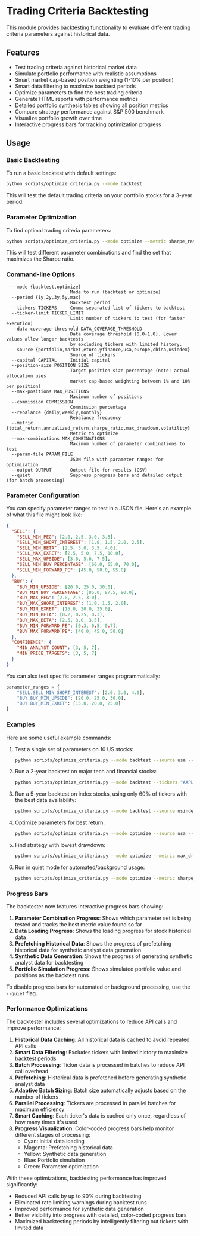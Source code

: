 # Trading Criteria Backtesting

This module provides backtesting functionality to evaluate different trading criteria parameters against historical data.

## Features

- Test trading criteria against historical market data
- Simulate portfolio performance with realistic assumptions
- Smart market cap-based position weighting (1-10% per position)
- Smart data filtering to maximize backtest periods
- Optimize parameters to find the best trading criteria
- Generate HTML reports with performance metrics
- Detailed portfolio synthesis tables showing all position metrics
- Compare strategy performance against S&P 500 benchmark
- Visualize portfolio growth over time
- Interactive progress bars for tracking optimization progress

## Usage

### Basic Backtesting

To run a basic backtest with default settings:

```bash
python scripts/optimize_criteria.py --mode backtest
```

This will test the default trading criteria on your portfolio stocks for a 3-year period.

### Parameter Optimization

To find optimal trading criteria parameters:

```bash
python scripts/optimize_criteria.py --mode optimize --metric sharpe_ratio
```

This will test different parameter combinations and find the set that maximizes the Sharpe ratio.

### Command-line Options

```
  --mode {backtest,optimize}
                        Mode to run (backtest or optimize)
  --period {1y,2y,3y,5y,max}
                        Backtest period
  --tickers TICKERS     Comma-separated list of tickers to backtest
  --ticker-limit TICKER_LIMIT
                        Limit number of tickers to test (for faster execution)
  --data-coverage-threshold DATA_COVERAGE_THRESHOLD
                        Data coverage threshold (0.0-1.0). Lower values allow longer backtests 
                        by excluding tickers with limited history.
  --source {portfolio,market,etoro,yfinance,usa,europe,china,usindex}
                        Source of tickers
  --capital CAPITAL     Initial capital
  --position-size POSITION_SIZE
                        Target position size percentage (note: actual allocation uses
                        market cap-based weighting between 1% and 10% per position)
  --max-positions MAX_POSITIONS
                        Maximum number of positions
  --commission COMMISSION
                        Commission percentage
  --rebalance {daily,weekly,monthly}
                        Rebalance frequency
  --metric {total_return,annualized_return,sharpe_ratio,max_drawdown,volatility}
                        Metric to optimize
  --max-combinations MAX_COMBINATIONS
                        Maximum number of parameter combinations to test
  --param-file PARAM_FILE
                        JSON file with parameter ranges for optimization
  --output OUTPUT       Output file for results (CSV)
  --quiet               Suppress progress bars and detailed output (for batch processing)
```

### Parameter Configuration

You can specify parameter ranges to test in a JSON file. Here's an example of what this file might look like:

```json
{
  "SELL": {
    "SELL_MIN_PEG": [2.0, 2.5, 3.0, 3.5],
    "SELL_MIN_SHORT_INTEREST": [1.0, 1.5, 2.0, 2.5],
    "SELL_MIN_BETA": [2.5, 3.0, 3.5, 4.0],
    "SELL_MAX_EXRET": [2.5, 5.0, 7.5, 10.0],
    "SELL_MAX_UPSIDE": [3.0, 5.0, 7.5],
    "SELL_MIN_BUY_PERCENTAGE": [60.0, 65.0, 70.0],
    "SELL_MIN_FORWARD_PE": [45.0, 50.0, 55.0]
  },
  "BUY": {
    "BUY_MIN_UPSIDE": [20.0, 25.0, 30.0],
    "BUY_MIN_BUY_PERCENTAGE": [85.0, 87.5, 90.0],
    "BUY_MAX_PEG": [2.0, 2.5, 3.0],
    "BUY_MAX_SHORT_INTEREST": [1.0, 1.5, 2.0],
    "BUY_MIN_EXRET": [15.0, 20.0, 25.0],
    "BUY_MIN_BETA": [0.2, 0.25, 0.3],
    "BUY_MAX_BETA": [2.5, 3.0, 3.5],
    "BUY_MIN_FORWARD_PE": [0.3, 0.5, 0.7],
    "BUY_MAX_FORWARD_PE": [40.0, 45.0, 50.0]
  },
  "CONFIDENCE": {
    "MIN_ANALYST_COUNT": [3, 5, 7],
    "MIN_PRICE_TARGETS": [3, 5, 7]
  }
}
```

You can also test specific parameter ranges programmatically:

```python
parameter_ranges = {
    "SELL.SELL_MIN_SHORT_INTEREST": [2.0, 3.0, 4.0],
    "BUY.BUY_MIN_UPSIDE": [20.0, 25.0, 30.0],
    "BUY.BUY_MIN_EXRET": [15.0, 20.0, 25.0]
}
```

### Examples

Here are some useful example commands:

1. Test a single set of parameters on 10 US stocks:
   ```bash
   python scripts/optimize_criteria.py --mode backtest --source usa --ticker-limit 10 --period 1y
   ```

2. Run a 2-year backtest on major tech and financial stocks:
   ```bash
   python scripts/optimize_criteria.py --mode backtest --tickers "AAPL,MSFT,AMZN,META,GOOGL,NVDA,TSLA,JPM,BAC,UNH,LLY,WMT,KO,MCD" --period 2y
   ```

3. Run a 5-year backtest on index stocks, using only 60% of tickers with the best data availability:
   ```bash
   python scripts/optimize_criteria.py --mode backtest --source usindex --period 5y --data-coverage-threshold 0.6
   ```

4. Optimize parameters for best return:
   ```bash
   python scripts/optimize_criteria.py --mode optimize --source usa --ticker-limit 15 --period 1y --metric total_return
   ```

5. Find strategy with lowest drawdown:
   ```bash
   python scripts/optimize_criteria.py --mode optimize --metric max_drawdown --max-combinations 20
   ```

6. Run in quiet mode for automated/background usage:
   ```bash
   python scripts/optimize_criteria.py --mode optimize --metric sharpe_ratio --quiet --output results.json
   ```

### Progress Bars

The backtester now features interactive progress bars showing:

1. **Parameter Combination Progress**: Shows which parameter set is being tested and tracks the best metric value found so far
2. **Data Loading Progress**: Shows the loading progress for stock historical data
3. **Prefetching Historical Data**: Shows the progress of prefetching historical data for synthetic analyst data generation
4. **Synthetic Data Generation**: Shows the progress of generating synthetic analyst data for backtesting
5. **Portfolio Simulation Progress**: Shows simulated portfolio value and positions as the backtest runs

To disable progress bars for automated or background processing, use the `--quiet` flag.

### Performance Optimizations

The backtester includes several optimizations to reduce API calls and improve performance:

1. **Historical Data Caching**: All historical data is cached to avoid repeated API calls
2. **Smart Data Filtering**: Excludes tickers with limited history to maximize backtest periods
3. **Batch Processing**: Ticker data is processed in batches to reduce API call overhead
4. **Prefetching**: Historical data is prefetched before generating synthetic analyst data
5. **Adaptive Batch Sizing**: Batch size automatically adjusts based on the number of tickers
6. **Parallel Processing**: Tickers are processed in parallel batches for maximum efficiency
7. **Smart Caching**: Each ticker's data is cached only once, regardless of how many times it's used
8. **Progress Visualization**: Color-coded progress bars help monitor different stages of processing:
   - Cyan: Initial data loading
   - Magenta: Prefetching historical data
   - Yellow: Synthetic data generation
   - Blue: Portfolio simulation
   - Green: Parameter optimization

With these optimizations, backtesting performance has improved significantly:
- Reduced API calls by up to 90% during backtesting
- Eliminated rate limiting warnings during backtest runs
- Improved performance for synthetic data generation
- Better visibility into progress with detailed, color-coded progress bars
- Maximized backtesting periods by intelligently filtering out tickers with limited data